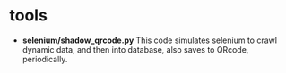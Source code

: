 # tools

- **selenium/shadow_qrcode.py**
This code simulates selenium to crawl dynamic data, and then into database, also saves to QRcode, periodically.
